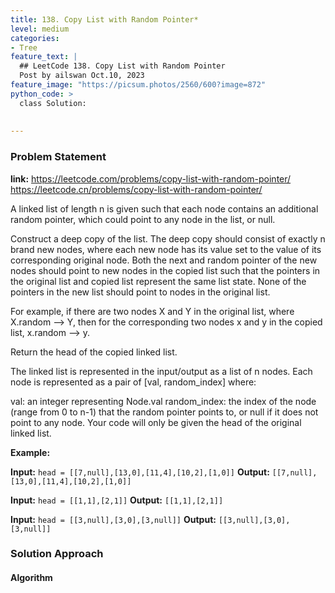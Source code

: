 ```yaml
---
title: 138. Copy List with Random Pointer*
level: medium
categories:
- Tree
feature_text: |
  ## LeetCode 138. Copy List with Random Pointer
  Post by ailswan Oct.10, 2023
feature_image: "https://picsum.photos/2560/600?image=872"
python_code: >
  class Solution:
        
   
---
```


### Problem Statement
**link:**
https://leetcode.com/problems/copy-list-with-random-pointer/
https://leetcode.cn/problems/copy-list-with-random-pointer/
 
A linked list of length n is given such that each node contains an additional random pointer, which could point to any node in the list, or null.

Construct a deep copy of the list. The deep copy should consist of exactly n brand new nodes, where each new node has its value set to the value of its corresponding original node. Both the next and random pointer of the new nodes should point to new nodes in the copied list such that the pointers in the original list and copied list represent the same list state. None of the pointers in the new list should point to nodes in the original list.

For example, if there are two nodes X and Y in the original list, where X.random --> Y, then for the corresponding two nodes x and y in the copied list, x.random --> y.

Return the head of the copied linked list.

The linked list is represented in the input/output as a list of n nodes. Each node is represented as a pair of [val, random_index] where:

val: an integer representing Node.val
random_index: the index of the node (range from 0 to n-1) that the random pointer points to, or null if it does not point to any node.
Your code will only be given the head of the original linked list.


**Example:**

**Input:** `head = [[7,null],[13,0],[11,4],[10,2],[1,0]]`
**Output:** `[[7,null],[13,0],[11,4],[10,2],[1,0]]`
 
**Input:** `head = [[1,1],[2,1]]`
**Output:** `[[1,1],[2,1]]`

**Input:** `head = [[3,null],[3,0],[3,null]]`
**Output:** `[[3,null],[3,0],[3,null]]`
 

### Solution Approach
 
#### Algorithm
 